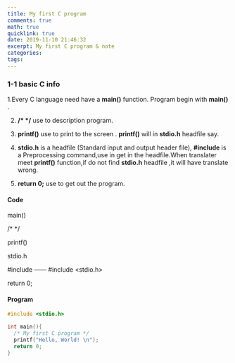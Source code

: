 ```yaml
---
title: My first C program
comments: true
math: true
quicklink: true
date: 2019-11-10 21:46:32
excerpt: My first C program & note
categories:
tags:
---
```


<!-- more -->

### 1-1 basic C info

1.Every C language need have a **main()** function. Program begin with **main()** .

2. **/\*  \*/** use to description program. 

3. **printf()** use to print to the screen . **printf()** will in **stdio.h** headfile say.

4. **stdio.h** is a headfile (Standard input and output header file), **#include** is a Preprocessing command,use in get in the headfile.When translater meet **printf()** function,if do not find **stdio.h** headfile ,it will have translate wrong.

5. **return 0;** use to get out the program.

#### Code

main()

/*  */

printf()

stdio.h

\#include —— #include <stdio.h>

return 0;

#### Program

```c
#include <stdio.h>

int main(){
  /* My first C program */
  printf("Hello, World! \n");
  return 0;
}
```

